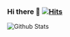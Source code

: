 ### Hi there 👋 [![Hits](https://hits.seeyoufarm.com/api/count/incr/badge.svg?url=https%3A%2F%2Fgithub.com%2FSerin-Kim&count_bg=%238FB0B9&title_bg=%23555555&icon=&icon_color=%23E7E7E7&title=hits&edge_flat=false)](https://hits.seeyoufarm.com)

![Github Stats](https://github-readme-stats.vercel.app/api?username=Serin-Kim&show_icons=true&theme=rose_pine)

<!-- ![Top Langs](https://github-readme-stats.vercel.app/api/top-langs/?username=Serin-Kim&layout=compact&theme=rose_pine) -->
 

<!--
**Serin-Kim/Serin-Kim** is a ✨ _special_ ✨ repository because its `README.md` (this file) appears on your GitHub profile.

Here are some ideas to get you started:

- 🔭 I’m currently working on ...
- 🌱 I’m currently learning ...
- 👯 I’m looking to collaborate on ...
- 🤔 I’m looking for help with ...
- 💬 Ask me about ...
- 📫 How to reach me: ...
- 😄 Pronouns: ...
- ⚡ Fun fact: ...
-->
